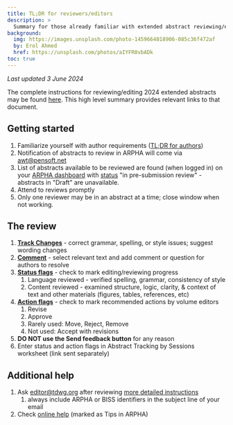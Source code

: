 ```yaml
---
title: TL;DR for reviewers/editors
description: >
  Summary for those already familiar with extended abstract reviewing/editing in _Biodiversity Information Science & Standards (BISS)_.
background:
  img: https://images.unsplash.com/photo-1459664018906-085c36f472af
  by: Erol Ahmed
  href: https://unsplash.com/photos/aIYFR0vbADk
toc: true
---
```


_Last updated 3 June 2024_

The complete instructions for reviewing/editing 2024 extended abstracts may be found [here](/conferences/2024/biss-editing/). This high level summary provides relevant links to that document.

## Getting started

1. Familiarize yourself with author requirements ([TL;DR for authors](/conferences/2024/biss-abstracts-tldr/))
2. Notification of abstracts to review in ARPHA will come via awt@pensoft.net 
3. List of abstracts available to be reviewed are found (when logged in) on your [ARPHA dashboard](https://arpha.pensoft.net/dashboard?showall=1&state_type=23) with [status](/conferences/2024/biss-editing/#abstract-status) "in pre-submission review" - abstracts in "Draft" are unavailable.
4. Attend to reviews promptly
5. Only one reviewer may be in an abstract at a time; close window when not working.

## The review

1. [**Track Changes**](https://arpha.pensoft.net/tips/Track-Changes) - correct grammar, spelling, or style issues; suggest wording changes
2. [**Comment**](https://arpha.pensoft.net/tips/Comments) - select relevant text and add comment or question for authors to resolve
3. [**Status flags**](/conferences/2024/biss-editing/#editorial-review-status-flags) - check to mark editing/reviewing progress
    1. Language reviewed - verified spelling, grammar, consistency of style
    2. Content reviewed - examined structure, logic, clarity, & context of text and other materials (figures, tables, references, etc)
4. [**Action flags**](/conferences/2024/biss-editing/#editorial-review-action-flags) - check to mark recommended actions by volume editors
    1. Revise
    2. Approve
    3. Rarely used: Move, Reject, Remove
    4. Not used: Accept with revisions
5. **DO NOT use the Send feedback button** for any reason
6. Enter status and action flags in Abstract Tracking by Sessions worksheet (link sent separately)

## Additional help

1. Ask [editor@tdwg.org](mailto:editor@tdwg.org) after reviewing [more detailed instructions](/conferences/2024/biss-editing/)
    1. always include ARPHA or BISS identifiers in the subject line of your email
2. Check [online help](https://arpha.pensoft.net/tips/Edit-sections) (marked as Tips in ARPHA)
